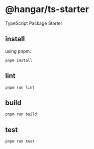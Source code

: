 # @hangar/ts-starter
TypeScript Package Starter

## install

using pnpm:

```shell
pnpm install
```

## lint

```shell
pnpm run lint
```

## build

```shell
pnpm run build
```

## test

```shell
pnpm run test
```
